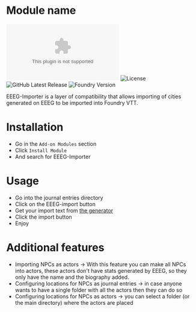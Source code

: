 # Module name
![Downloads](https://img.shields.io/github/downloads/HadaIonut/EEEG-importer/latest/module.zip?style=for-the-badge)
![License](https://img.shields.io/github/license/HadaIonut/EEEG-importer?style=for-the-badge)
![GitHub Latest Release](https://img.shields.io/github/release/HadaIonut/EEEG-importer?style=for-the-badge)
![Foundry Version](https://img.shields.io/badge/FoundryVTT-0.7.6-blueviolet?style=for-the-badge)

EEEG-Importer is a layer of compatibility that allows importing of cities generated on EEEG to be imported into Foundry VTT.

# Installation
- Go in the `Add-on Modules` section
- Click `Install Module`
- And search for EEEG-Importer

# Usage

- Go into the journal entries directory
- Click on the EEEG-import button
- Get your import text from [the generator](https://eigengrausgenerator.com/)
- Click the import button
- Enjoy

# Additional features

- Importing NPCs as actors -> With this feature you can make all NPCs into actors, these actors don't have stats generated by EEEG, so they only have the name and the biography added.
- Configuring locations for NPCs as journal entries -> in case anyone wants to have a single folder with all the actors then they can do so
- Configuring locations for NPCs as actors -> you can select a folder (or the main directory) where the actors are placed